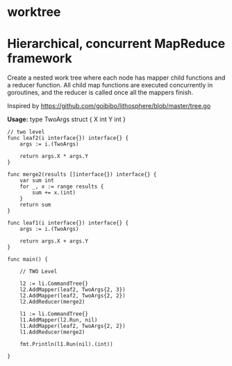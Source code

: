 # worktree
Hierarchical, concurrent MapReduce framework 
============================================

Create a nested work tree  where each node has mapper child functions and a reducer function. All child map functions are executed concurrently in goroutines, and the reducer is called once all the mappers finish.

Inspired by https://github.com/goibibo/lithosphere/blob/master/tree.go

**Usage:**
    type TwoArgs struct {
        X int
        Y int
    }
    
    // two level
    func leaf2(i interface{}) interface{} {
        args := i.(TwoArgs)
    
        return args.X * args.Y
    }
    
    func merge2(results []interface{}) interface{} {
        var sum int
        for _, x := range results {
            sum += x.(int)
        }
        return sum
    }
    
    func leaf1(i interface{}) interface{} {
        args := i.(TwoArgs)
    
        return args.X + args.Y
    }
    
    func main() {
    
        // TWO Level
    
        l2 := li.CommandTree{}
        l2.AddMapper(leaf2, TwoArgs{2, 3})
        l2.AddMapper(leaf2, TwoArgs{2, 2})
        l2.AddReducer(merge2)
    
        l1 := li.CommandTree{}
        l1.AddMapper(l2.Run, nil)
        l1.AddMapper(leaf2, TwoArgs{2, 2})
        l1.AddReducer(merge2)
    
        fmt.Println(l1.Run(nil).(int))
    
    }
